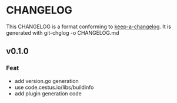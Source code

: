 
# CHANGELOG

This CHANGELOG is a format conforming to [keep-a-changelog](https://github.com/olivierlacan/keep-a-changelog). 
It is generated with git-chglog -o CHANGELOG.md


<a name="v0.1.0"></a>
## v0.1.0

### Feat

* add version.go generation
* use code.cestus.io/libs/buildinfo
* add plugin generation code

